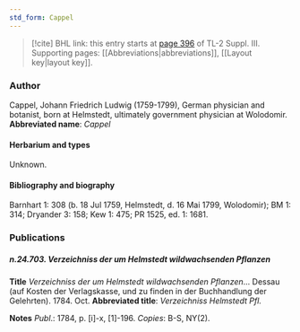 ```yaml
---
std_form: Cappel
---
```


> [!cite] BHL link: this entry starts at [page 396](https://www.biodiversitylibrary.org/page/33266703) of TL-2 Suppl. III.
> Supporting pages: [[Abbreviations|abbreviations]], [[Layout key|layout key]].

### Author

Cappel, Johann Friedrich Ludwig (1759-1799), German physician and botanist, born at Helmstedt, ultimately government physician at Wolodomir. 
**Abbreviated name**: *Cappel*

#### Herbarium and types

Unknown.

#### Bibliography and biography

Barnhart 1: 308 (b. 18 Jul 1759, Helmstedt, d. 16 Mai 1799, Wolodomir); BM 1: 314; Dryander 3: 158; Kew 1: 475; PR 1525, ed. 1: 1681.

### Publications

##### n.24.703. Verzeichniss der um Helmstedt wildwachsenden Pflanzen

**Title**
*Verzeichniss der um Helmstedt wildwachsenden Pflanzen*... Dessau (auf Kosten der Verlagskasse, und zu finden in der Buchhandlung der Gelehrten). 1784. Oct.
**Abbreviated title**: *Verzeichniss Helmstedt Pfl.*

**Notes**
*Publ*.: 1784, p. \[i\]-x, \[1\]-196. *Copies*: B-S, NY(2).

